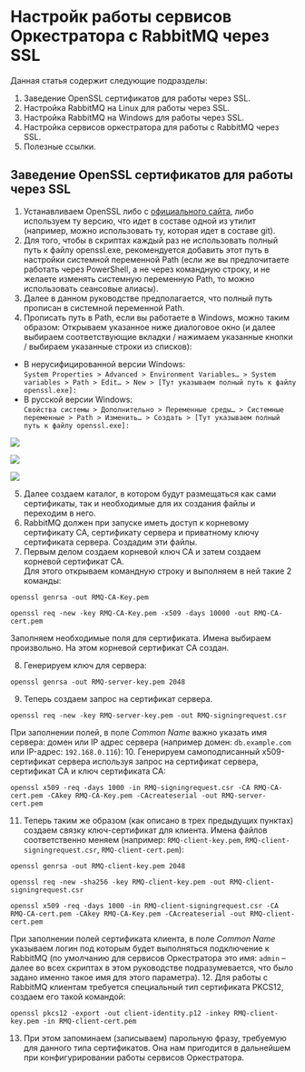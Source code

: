# Настройк работы сервисов Оркестратора с RabbitMQ через SSL

Данная статья содержит следующие подразделы:

1.	Заведение OpenSSL сертификатов для работы через SSL.
2.	Настройка RabbitMQ на Linux для работы через SSL.
3.	Настройка RabbitMQ на Windows для работы через SSL.
4.	Настройка сервисов оркестратора для работы с RabbitMQ через SSL.
5.	Полезные ссылки.

## Заведение OpenSSL сертификатов для работы через SSL

1. Устанавливаем OpenSSL либо с [официального сайта](https://www.openssl.org/), либо используем ту версию, что идет в составе одной из утилит (например, можно использовать ту, которая идет в составе git).
2. Для того, чтобы в скриптах каждый раз не использовать полный путь к файлу openssl.exe, рекомендуется добавить этот путь в настройки системной переменной Path (если же вы предпочитаете работать через PowerShell, а не через командную строку, и не желаете изменять системную переменную Path, то можно использовать сеансовые алиасы). 
3. Далее в данном руководстве предполагается, что полный путь прописан в системной переменной Path. 
4. Прописать путь в Path, если вы работаете в Windows,  можно таким образом:
Открываем указанное ниже диалоговое окно (и далее выбираем соответствующие вкладки / нажимаем указанные кнопки / выбираем указанные строки из списков): 
* В нерусифицированной версии Windows:  
`System Properties > Advanced > Environment Variables… > System variables > Path > Edit… > New > [Тут указываем полный путь к файлу openssl.exe]:`
* В русской версии Windows:  
`Свойства системы > Дополнительно > Переменные среды… > Системные переменные > Path > Изменить… > Создать > [Тут указываем полный путь к файлу openssl.exe]:`

![](1)

![](2)

![](3)

5. Далее создаем каталог, в котором будут размещаться как сами сертификаты, так и необходимые для их создания файлы и переходим в него.
6. RabbitMQ должен при запуске иметь доступ к корневому сертификату СА, сертификату сервера и приватному ключу сертификата сервера. Создадим эти файлы.
7. Первым делом создаем корневой ключ CA и затем создаем корневой сертификат CA.  
Для этого открываем командную строку и выполняем в ней такие 2 команды:
```
openssl genrsa -out RMQ-CA-Key.pem

openssl req -new -key RMQ-CA-Key.pem -x509 -days 10000 -out RMQ-CA-cert.pem
```
Заполняем необходимые поля для сертификата. Имена выбираем произвольно. На этом корневой сертификат CA создан.

8. Генерируем ключ для сервера:
```
openssl genrsa -out RMQ-server-key.pem 2048
```
9. Теперь создаем запрос на сертификат сервера. 
```
openssl req -new -key RMQ-server-key.pem -out RMQ-signingrequest.csr
```
При заполнении полей, в поле *Common Name* важно указать имя сервера: домен или IP адрес сервера (например домен: `db.example.com` или IP-адрес: `192.168.0.116`):
10. Генерируем самоподписанный x509-сертификат сервера используя запрос на сертификат сервера, сертификат СА и ключ сертификата СА:
```
openssl x509 -req -days 1000 -in RMQ-signingrequest.csr -CA RMQ-CA-cert.pem -CAkey RMQ-CA-Key.pem -CAcreateserial -out RMQ-server-cert.pem
```
11. Теперь таким же образом (как описано в трех предыдущих пунктах) создаем связку ключ-сертификат для клиента. Имена файлов соответственно меняем (например: `RMQ-client-key.pem`, `RMQ-client-signingrequest.csr`, `RMQ-client-cert.pem`):
```
openssl genrsa -out RMQ-client-key.pem 2048

openssl req -new -sha256 -key RMQ-client-key.pem -out RMQ-client-signingrequest.csr

openssl x509 -req -days 1000 -in RMQ-client-signingrequest.csr -CA RMQ-CA-cert.pem -CAkey RMQ-CA-Key.pem -CAcreateserial -out RMQ-client-cert.pem
```
При заполнении полей сертификата клиента, в поле *Common Name* указываем логин под которым будет выполняться подключение к RabbitMQ (по умолчанию для сервисов Оркестратора это имя: `admin` – далее во всех скриптах в этом руководстве подразумевается, что было задано именно такое имя для этого параметра).
12. Для работы с RabbitMQ клиентам требуется специальный тип сертификата PKCS12, создаем его такой командой:
```
openssl pkcs12 -export -out client-identity.p12 -inkey RMQ-client-key.pem -in RMQ-client-cert.pem
```
13. При этом запоминаем (записываем) парольную фразу, требуемую для данного типа сертификатов. Она нам пригодится в дальнейшем при конфигурировании работы сервисов Оркестратора.



